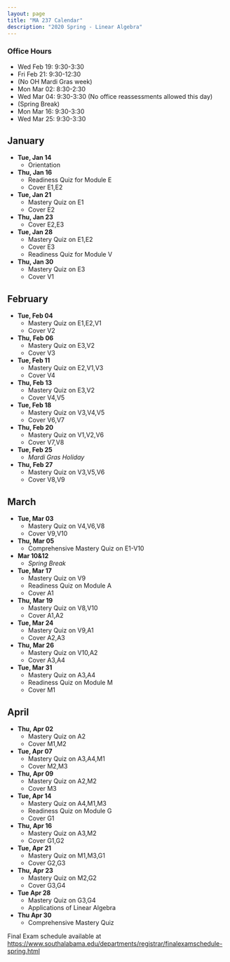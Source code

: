 ```yaml
---
layout: page
title: "MA 237 Calendar"
description: "2020 Spring - Linear Algebra"
---
```


### Office Hours

- Wed Feb 19: 9:30-3:30
- Fri Feb 21: 9:30-12:30
- (No OH Mardi Gras week)
- Mon Mar 02: 8:30-2:30
- Wed Mar 04: 9:30-3:30 (No office reassessments allowed this day)
- (Spring Break)
- Mon Mar 16: 9:30-3:30
- Wed Mar 25: 9:30-3:30

## January

- **Tue, Jan 14**
  - Orientation
- **Thu, Jan 16**
  - Readiness Quiz for Module E
  - Cover E1,E2
- **Tue, Jan 21**
  - Mastery Quiz on E1
  - Cover E2
- **Thu, Jan 23**
  - Cover E2,E3
- **Tue, Jan 28**
  - Mastery Quiz on E1,E2
  - Cover E3
  - Readiness Quiz for Module V
- **Thu, Jan 30**
  - Mastery Quiz on E3
  - Cover V1

## February

- **Tue, Feb 04**
  - Mastery Quiz on E1,E2,V1
  - Cover V2
- **Thu, Feb 06**
  - Mastery Quiz on E3,V2
  - Cover V3
- **Tue, Feb 11**
  - Mastery Quiz on E2,V1,V3
  - Cover V4
- **Thu, Feb 13**
  - Mastery Quiz on E3,V2
  - Cover V4,V5
- **Tue, Feb 18**
  - Mastery Quiz on V3,V4,V5
  - Cover V6,V7
- **Thu, Feb 20**
  - Mastery Quiz on V1,V2,V6
  - Cover V7,V8
- **Tue, Feb 25**
  - *Mardi Gras Holiday*
- **Thu, Feb 27**
  - Mastery Quiz on V3,V5,V6
  - Cover V8,V9

## March

- **Tue, Mar 03**
  - Mastery Quiz on V4,V6,V8
  - Cover V9,V10
- **Thu, Mar 05**
  - Comprehensive Mastery Quiz on E1-V10
- **Mar 10&12**
  - *Spring Break*
- **Tue, Mar 17**
  - Mastery Quiz on V9
  - Readiness Quiz on Module A
  - Cover A1
- **Thu, Mar 19**
  - Mastery Quiz on V8,V10
  - Cover A1,A2
- **Tue, Mar 24**
  - Mastery Quiz on V9,A1
  - Cover A2,A3
- **Thu, Mar 26**
  - Mastery Quiz on V10,A2
  - Cover A3,A4
- **Tue, Mar 31**
  - Mastery Quiz on A3,A4
  - Readiness Quiz on Module M
  - Cover M1

## April

- **Thu, Apr 02**
  - Mastery Quiz on A2
  - Cover M1,M2
- **Tue, Apr 07**
  - Mastery Quiz on A3,A4,M1
  - Cover M2,M3
- **Thu, Apr 09**
  - Mastery Quiz on A2,M2
  - Cover M3
- **Tue, Apr 14**
  - Mastery Quiz on A4,M1,M3
  - Readiness Quiz on Module G
  - Cover G1
- **Thu, Apr 16**
  - Mastery Quiz on A3,M2
  - Cover G1,G2
- **Tue, Apr 21**
  - Mastery Quiz on M1,M3,G1
  - Cover G2,G3
- **Thu, Apr 23**
  - Mastery Quiz on M2,G2
  - Cover G3,G4
- **Tue Apr 28**
  - Mastery Quiz on G3,G4
  - Applications of Linear Algebra
- **Thu Apr 30**
  - Comprehensive Mastery Quiz

Final Exam schedule available at <https://www.southalabama.edu/departments/registrar/finalexamschedule-spring.html>
